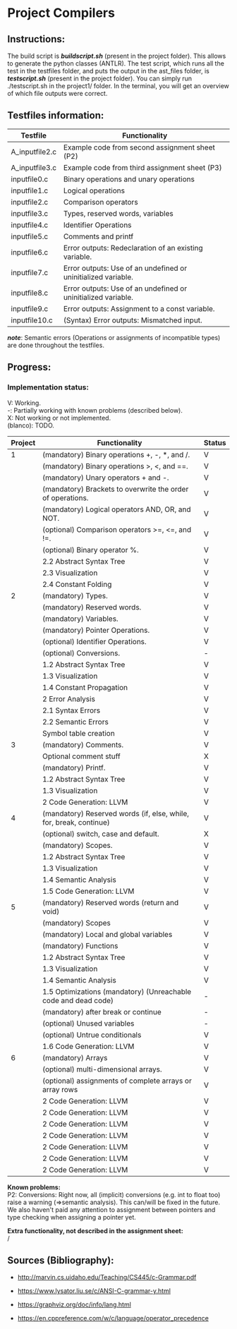 # Project Compilers

## Instructions:

The build script is ***buildscript.sh*** (present in the project folder). This allows to generate the python classes (ANTLR).
The test script, which runs all the test in the testfiles folder, and puts the output in the ast_files folder, is ***testscript.sh*** (present in the project folder).
You can simply run ./testscript.sh in the project1/ folder. In the terminal, you will get an overview of which file outputs were correct.

## Testfiles information:

| Testfile       | Functionality                                                 |
|----------------|---------------------------------------------------------------|
| A_inputfile2.c | Example code from second assignment sheet (P2)                | 
| A_inputfile3.c | Example code from third assignment sheet (P3)                 |
| inputfile0.c   | Binary operations and unary operations                        |
| inputfile1.c   | Logical operations                                            |
| inputfile2.c   | Comparison operators                                          |
| inputfile3.c   | Types, reserved words, variables                              |
| inputfile4.c   | Identifier Operations                                         |
| inputfile5.c   | Comments and printf                                           |
| inputfile6.c   | Error outputs: Redeclaration of an existing variable.         |
| inputfile7.c   | Error outputs: Use of an undefined or uninitialized variable. |
| inputfile8.c   | Error outputs: Use of an undefined or uninitialized variable. |
| inputfile9.c   | Error outputs: Assignment to a const variable.                |
| inputfile10.c  | (Syntax) Error outputs: Mismatched input.                     |

***note***: Semantic errors (Operations or assignments of incompatible types) are done throughout the testfiles.

## Progress:

### Implementation status:

V: Working. \
-: Partially working with known problems (described below).  
X: Not working or not implemented.  
(blanco): TODO.

| Project | Functionality                                                      | Status |
|---------|--------------------------------------------------------------------|--------|
| 1       | (mandatory) Binary operations +, -, *, and /.                      | V      |
|         | (mandatory) Binary operations >, <, and ==.                        | V      |
|         | (mandatory) Unary operators + and -.                               | V      |
|         | (mandatory) Brackets to overwrite the order of operations.         | V      |
|         | (mandatory) Logical operators AND, OR, and NOT.                    | V      |
|         | (optional) Comparison operators >=, <=, and !=.                    | V      |
|         | (optional) Binary operator %.                                      | V      |
|         | 2.2 Abstract Syntax Tree                                           | V      |
|         | 2.3 Visualization                                                  | V      |
|         | 2.4 Constant Folding                                               | V      |
| 2       | (mandatory) Types.                                                 | V      |
|         | (mandatory) Reserved words.                                        | V      |
|         | (mandatory) Variables.                                             | V      |
|         | (mandatory) Pointer Operations.                                    | V      |
|         | (optional) Identifier Operations.                                  | V      |
|         | (optional) Conversions.                                            | -      |
|         | 1.2 Abstract Syntax Tree                                           | V      |
|         | 1.3 Visualization                                                  | V      |
|         | 1.4 Constant Propagation                                           | V      |
|         | 2 Error Analysis                                                   | V      |
|         | 2.1 Syntax Errors                                                  | V      |
|         | 2.2 Semantic Errors                                                | V      |
|         | Symbol table creation                                              | V      |
| 3       | (mandatory) Comments.                                              | V      |
|         | Optional comment stuff                                             | X      |
|         | (mandatory) Printf.                                                | V      |
|         | 1.2 Abstract Syntax Tree                                           | V      |
|         | 1.3 Visualization                                                  | V      |
|         | 2 Code Generation: LLVM                                            | V      |
| 4       | (mandatory) Reserved words (if, else, while, for, break, continue) | V      |
|         | (optional) switch, case and default.                               | X      |
|         | (mandatory) Scopes.                                                | V      |
|         | 1.2 Abstract Syntax Tree                                           | V      |
|         | 1.3 Visualization                                                  | V      |
|         | 1.4 Semantic Analysis                                              | V      |
|         | 1.5 Code Generation: LLVM                                          | V      |
| 5       | (mandatory) Reserved words (return and void)                       | V      |
|         | (mandatory) Scopes                                                 | V      |
|         | (mandatory) Local and global variables                             | V      |
|         | (mandatory) Functions                                              | V      |
|         | 1.2 Abstract Syntax Tree                                           | V      |
|         | 1.3 Visualization                                                  | V      |
|         | 1.4 Semantic Analysis                                              | V      |
|         | 1.5 Optimizations (mandatory) (Unreachable code and dead code)     | -      |
|         | (mandatory) after break or continue                                | -      |
|         | (optional) Unused variables                                        | -      |
|         | (optional) Untrue conditionals                                     | V      |
|         | 1.6 Code Generation: LLVM                                          | V      |
| 6       | (mandatory) Arrays                                                 | V      |
|         | (optional) multi-dimensional arrays.                               | V      |
|         | (optional) assignments of complete arrays or array rows            | V      |
|         | 2 Code Generation: LLVM                                            | V      |
|         | 2 Code Generation: LLVM                                            | V      |
|         | 2 Code Generation: LLVM                                            | V      |
|         | 2 Code Generation: LLVM                                            | V      |
|         | 2 Code Generation: LLVM                                            | V      |
|         | 2 Code Generation: LLVM                                            | V      |
|         | 2 Code Generation: LLVM                                            | V      |
**Known problems:**\
P2: Conversions: Right now, all (implicit) conversions (e.g. int to float too) raise a warning (=>semantic analysis). This can/will be fixed in the future.
We also haven't paid any attention to assignment between pointers and type checking when assigning a pointer yet.

**Extra functionality, not described in the assignment sheet:** \
/

## Sources (Bibliography):
- http://marvin.cs.uidaho.edu/Teaching/CS445/c-Grammar.pdf
- https://www.lysator.liu.se/c/ANSI-C-grammar-y.html

- https://graphviz.org/doc/info/lang.html

- https://en.cppreference.com/w/c/language/operator_precedence
